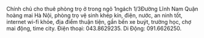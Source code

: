 Chính chủ cho thuê phòng trọ ở trong ngõ 1ngách 1/3Đường Lĩnh Nam Quận hoàng mai Hà Nội, phòng trọ vệ sinh khép kín, điện, nước, an ninh tốt, internet wi-fi khỏe, địa điểm thuận tiện, gần bến xe buýt, trường học, chợ mai động, time city. Điện thoại: 043.8629235.
Di Động: 091.6626250.
